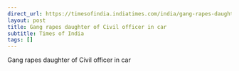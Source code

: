 ```yaml
---
direct_url: https://timesofindia.indiatimes.com/india/gang-rapes-daughter-of-provincial-civil-services-officer-in-car-near-lucknow-medical-college/articleshow/105915037.cms
layout: post
title: Gang rapes daughter of Civil officer in car
subtitle: Times of India
tags: []
---
```


Gang rapes daughter of Civil officer in car
